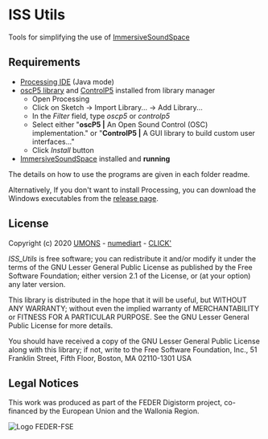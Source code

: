 # ISS Utils
Tools for simplifying the use of [ImmersiveSoundSpace](https://github.com/numediart/ImmersiveSoundSpace)

## Requirements
- [Processing IDE](https://processing.org/download/) (Java mode)
- [oscP5 library](https://github.com/sojamo/oscp5) and [ControlP5](https://github.com/sojamo/controlp5/) installed from library manager
    - Open Processing
    - Click on Sketch -> Import Library... -> Add Library...
    - In the *Filter* field, type *oscp5* or *controlp5*
    - Select either "**oscP5 |** An Open Sound Control (OSC) implementation." or "**ControlP5 |** A GUI library to build custom user interfaces..."
    - Click *Install* button
- [ImmersiveSoundSpace](https://github.com/numediart/ImmersiveSoundSpace) installed and **running**

The details on how to use the programs are given in each folder readme.

Alternatively, If you don't want to install Processing, you can download the Windows executables from the [release page](https://github.com/numediart/ISS_Utils/releases).

## License
Copyright (c) 2020 [UMONS](https://web.umons.ac.be/en/) - [numediart](https://web.umons.ac.be/numediart/fr/accueil/) - [CLICK'](http://www.clicklivinglab.org/)
 
*ISS_Utils* is free software; you can redistribute it and/or
modify it under the terms of the GNU Lesser General Public
License as published by the Free Software Foundation; either
version 2.1 of the License, or (at your option) any later version.

This library is distributed in the hope that it will be useful,
but WITHOUT ANY WARRANTY; without even the implied warranty of
MERCHANTABILITY or FITNESS FOR A PARTICULAR PURPOSE.  See the GNU
Lesser General Public License for more details.

You should have received a copy of the GNU Lesser General Public
License along with this library; if not, write to the Free Software
Foundation, Inc., 51 Franklin Street, Fifth Floor, Boston, MA  02110-1301  USA

## Legal Notices
This work was produced as part of the FEDER Digistorm project, co-financed by the European Union and the Wallonia Region.

![Logo FEDER-FSE](https://www.enmieux.be/sites/default/files/assets/media-files/signatures/vignette_FEDER%2Bwallonie.png)

